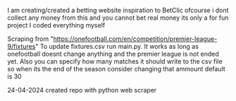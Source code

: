I am creating/created a betting website inspiration to BetClic ofcourse i dont collect any money from this and you cannot bet real money its only a for fun project
I coded everything myself 

Scraping from "https://onefootball.com/en/competition/premier-league-9/fixtures"
To update fixtures.csv run main.py. It works as long as onefootball doesnt change anything and the premier league is not ended yet. Also you can specify how many matches it should write to the csv file so when its the end of the season consider changing that ammount default is 30

24-04-2024 created repo with python web scraper
